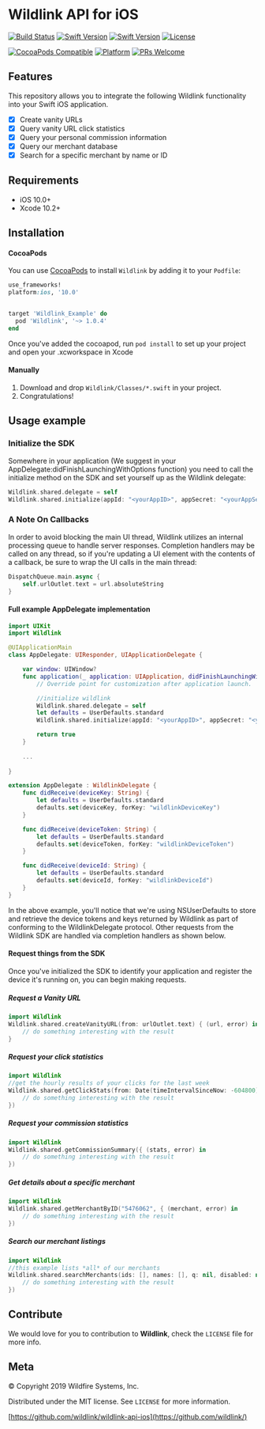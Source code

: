 # Wildlink API for iOS
[![Build Status](https://travis-ci.com/wildlink/wildlink-api-ios.svg?branch=master)](https://travis-ci.com/wildlink/wildlink-api-ios)
[![Swift Version][swift-image-5]][swift-url]
[![Swift Version][swift-image-4]][swift-url]
[![License][license-image]][license-url]
<!--[![Carthage compatible](https://img.shields.io/badge/Carthage-compatible-4BC51D.svg?style=flat)](https://github.com/Carthage/Carthage)-->
[![CocoaPods Compatible](https://img.shields.io/cocoapods/v/EZSwiftExtensions.svg)](https://img.shields.io/cocoapods/v/LFAlertController.svg)
[![Platform](https://img.shields.io/cocoapods/p/LFAlertController.svg?style=flat)](http://cocoapods.org/pods/LFAlertController)
[![PRs Welcome](https://img.shields.io/badge/PRs-welcome-brightgreen.svg?style=flat-square)](http://makeapullrequest.com)

## Features
This repository allows you to integrate the following Wildlink functionality into your Swift iOS application.

- [x] Create vanity URLs
- [x] Query vanity URL click statistics
- [x] Query your personal commission information
- [x] Query our merchant database
- [x] Search for a specific merchant by name or ID

## Requirements

- iOS 10.0+
- Xcode 10.2+

## Installation

#### CocoaPods
You can use [CocoaPods](http://cocoapods.org/) to install `Wildlink` by adding it to your `Podfile`:

```ruby
use_frameworks!
platform:ios, '10.0'


target 'Wildlink_Example' do
  pod 'Wildlink', '~> 1.0.4'
end
```

Once you've added the cocoapod, run `pod install` to set up your project and open your .xcworkspace in Xcode

#### Manually
1. Download and drop ```Wildlink/Classes/*.swift``` in your project.  
2. Congratulations!  

## Usage example

### Initialize the SDK
Somewhere in your application (We suggest in your AppDelegate:didFinishLaunchingWithOptions function) you need
to call the initialize method on the SDK and set yourself up as the Wildlink delegate:

```swift
Wildlink.shared.delegate = self
Wildlink.shared.initialize(appId: "<yourAppID>", appSecret: "<yourAppSecret", wildlinkDeviceToken: "<existingUserToken>", wildlinkDeviceKey: "<existingUserKey>")
```

### A Note On Callbacks
In order to avoid blocking the main UI thread, Wildlink utilizes an internal processing queue to handle server
responses. Completion handlers may be called on any thread, so if you're updating a UI element with the contents
of a callback, be sure to wrap the UI calls in the main thread:
```swift
DispatchQueue.main.async {
    self.urlOutlet.text = url.absoluteString
}
```

#### Full example AppDelegate implementation

```swift
import UIKit
import Wildlink

@UIApplicationMain
class AppDelegate: UIResponder, UIApplicationDelegate {

    var window: UIWindow?
    func application(_ application: UIApplication, didFinishLaunchingWithOptions launchOptions: [UIApplication.LaunchOptionsKey: Any]?) -> Bool {
        // Override point for customization after application launch.

        //initialize wildlink
        Wildlink.shared.delegate = self
        let defaults = UserDefaults.standard
        Wildlink.shared.initialize(appId: "<yourAppID>", appSecret: "<yourAppSecret", wildlinkDeviceToken: defaults.string(forKey: "wildlinkDeviceToken"), wildlinkDeviceKey: defaults.string(forKey: "wildlinkDeviceKey"))

        return true
    }
    
    ...
    
}

extension AppDelegate : WildlinkDelegate {
    func didReceive(deviceKey: String) {
        let defaults = UserDefaults.standard
        defaults.set(deviceKey, forKey: "wildlinkDeviceKey")
    }

    func didReceive(deviceToken: String) {
        let defaults = UserDefaults.standard
        defaults.set(deviceToken, forKey: "wildlinkDeviceToken")
    }

    func didReceive(deviceId: String) {
        let defaults = UserDefaults.standard
        defaults.set(deviceId, forKey: "wildlinkDeviceId")
    }
}
```

In the above example, you'll notice that we're using NSUserDefaults to store and retrieve the device tokens and keys returned by Wildlink
as part of conforming to the WildlinkDelegate protocol. Other requests from the Wildlink SDK are handled via completion handlers as shown
below.

#### Request things from the SDK
Once you've initialized the SDK to identify your application and register the device it's running on, you can begin making requests. 

##### Request a Vanity URL
```swift
import Wildlink
Wildlink.shared.createVanityURL(from: urlOutlet.text) { (url, error) in
    // do something interesting with the result
}
```

##### Request your click statistics
```swift
import Wildlink
//get the hourly results of your clicks for the last week
Wildlink.shared.getClickStats(from: Date(timeIntervalSinceNow: -604800), with: .hour, completion: { (results, error) in
    // do something interesting with the result
})
```

##### Request your commission statistics
```swift
import Wildlink
Wildlink.shared.getCommissionSummary({ (stats, error) in
    // do something interesting with the result
})
```

##### Get details about a specific merchant
```swift
import Wildlink
Wildlink.shared.getMerchantByID("5476062", { (merchant, error) in
    // do something interesting with the result
})
```

##### Search our merchant listings
```swift
import Wildlink
//this example lists *all* of our merchants
Wildlink.shared.searchMerchants(ids: [], names: [], q: nil, disabled: nil, featured: true, sortBy: nil, sortOrder: nil, limit: nil, { (merchants, error) in
    // do something interesting with the result
})
```

## Contribute

We would love for you to contribution to **Wildlink**, check the ``LICENSE`` file for more info.

## Meta

© Copyright 2019 Wildfire Systems, Inc.

Distributed under the MIT license. See ``LICENSE`` for more information.

[https://github.com/wildlink/wildlink-api-ios](https://github.com/wildlink/)

[swift-image-5]:https://img.shields.io/badge/swift-5.0-orange.svg
[swift-image-4]:https://img.shields.io/badge/swift-4.2-orange.svg
[swift-url]: https://swift.org/
[license-image]: https://img.shields.io/badge/License-MIT-blue.svg
[license-url]: LICENSE
[travis-image]: https://img.shields.io/travis/dbader/node-datadog-metrics/master.svg?style=flat-square
[travis-url]: https://travis-ci.org/dbader/node-datadog-metrics
[codebeat-image]: https://codebeat.co/badges/c19b47ea-2f9d-45df-8458-b2d952fe9dad
[codebeat-url]: https://codebeat.co/projects/github-com-vsouza-awesomeios-com
